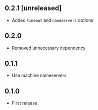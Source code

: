 ## 0.2.1 [unreleased]

- Added `timeout` and `nameservers` options

## 0.2.0

- Removed unnecessary dependency

## 0.1.1

- Use machine nameservers

## 0.1.0

- First release
